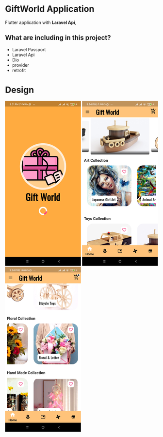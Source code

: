 # GiftWorld Application

Flutter application with **Laravel Api**,


## What are including in this project?
- Laravel Passport 
- Laravel Api
- Dio
- provider
- retrofit

# Design 
<img src="img/screen_shot/img0.jpg" width="250px" class="mr10"> <img src="img/screen_shot/img1.jpg" width="250px"> <img src="img/screen_shot/img2.jpg" width="250px" >




